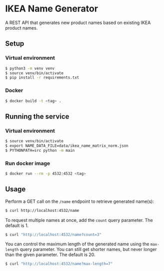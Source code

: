 # IKEA Name Generator

A REST API that generates new product names based on existing IKEA product names.

## Setup

### Virtual environment

```bash
$ python3 -m venv venv
$ source venv/bin/activate
$ pip install -r requirements.txt
```

### Docker

```bash
$ docker build -t <tag> .
```

## Running the service

### Virtual environment

```bash
$ source venv/bin/activate
$ export NAME_DATA_FILE=data/ikea_name_matrix_norm.json
$ PYTHONPATH=src python -m main
```

### Run docker image

```bash
$ docker run --rm -p 4532:4532 <tag>
```

## Usage

Perform a GET call on the `/name` endpoint to retrieve generated name(s):

```bash
$ curl http://localhost:4532/name
```

To request multiple names at once, add the `count` query parameter.
The default is 1.

```bash
$ curl "http://localhost:4532/name?count=3"
```

You can control the maximum length of the generated name using
the `max-length` query parameter. You can still get shorter names,
but never longer than the given parameter. The default is 20.

```bash
$ curl "http://localhost:4532/name?max-length=7"
```
